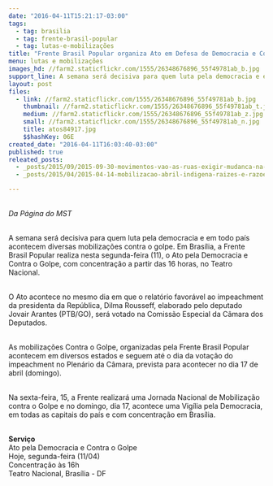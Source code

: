 ```yaml
---
date: "2016-04-11T15:21:17-03:00"
tags:
  - tag: brasilia
  - tag: frente-brasil-popular
  - tag: lutas-e-mobilizações
title: "Frente Brasil Popular organiza Ato em Defesa de Democracia e Contra o Golpe "
menu: lutas e mobilizações
images_hd: //farm2.staticflickr.com/1555/26348676896_55f49781ab_b.jpg
support_line: A semana será decisiva para quem luta pela democracia e em todo país acontecem diversas mobilizações contra o golpe
layout: post
files:
  - link: //farm2.staticflickr.com/1555/26348676896_55f49781ab_b.jpg
    thumbnail: //farm2.staticflickr.com/1555/26348676896_55f49781ab_t.jpg
    medium: //farm2.staticflickr.com/1555/26348676896_55f49781ab_z.jpg
    small: //farm2.staticflickr.com/1555/26348676896_55f49781ab_n.jpg
    title: atos84917.jpg
    $$hashKey: 06E
created_date: "2016-04-11T16:03:40-03:00"
published: true
releated_posts:
  - _posts/2015/09/2015-09-30-movimentos-vao-as-ruas-exigir-mudanca-na-politica-economica-de-dilma.md
  - _posts/2015/04/2015-04-14-mobilizacao-abril-indigena-raizes-e-razoes-da-luta.md

---
```

<p><br />
<em>Da P&aacute;gina do MST</em></p>

<p><br />
A semana ser&aacute; decisiva para quem luta pela democracia e em todo pa&iacute;s acontecem diversas mobiliza&ccedil;&otilde;es contra o golpe. Em Bras&iacute;lia, a Frente Brasil Popular realiza nesta segunda-feira (11), o Ato pela Democracia e Contra o Golpe, com concentra&ccedil;&atilde;o a partir das 16 horas, no Teatro Nacional.</p>

<p><br />
O Ato acontece no mesmo dia em que o relat&oacute;rio favor&aacute;vel ao impeachment da presidenta da Rep&uacute;blica, Dilma Rousseff, elaborado pelo deputado Jovair Arantes (PTB/GO), ser&aacute; votado na Comiss&atilde;o Especial da C&acirc;mara dos Deputados.</p>

<p><br />
As mobiliza&ccedil;&otilde;es Contra o Golpe, organizadas pela Frente Brasil Popular acontecem em diversos estados e seguem at&eacute; o dia da vota&ccedil;&atilde;o do impeachment no Plen&aacute;rio da C&acirc;mara, prevista para acontecer no dia 17 de abril (domingo).</p>

<p><br />
Na sexta-feira, 15, a Frente realizar&aacute; uma Jornada Nacional de Mobiliza&ccedil;&atilde;o contra o Golpe e no domingo, dia 17, acontece uma Vig&iacute;lia pela Democracia, em todas as capitais do pa&iacute;s e com concentra&ccedil;&atilde;o em Bras&iacute;lia.</p>

<p><br />
<strong>Servi&ccedil;o</strong><br />
Ato pela Democracia e Contra o Golpe<br />
Hoje, segunda-feira (11/04)<br />
Concentra&ccedil;&atilde;o &agrave;s 16h<br />
Teatro Nacional, Bras&iacute;lia - DF</p>
